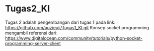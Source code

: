# Tugas2_KI

Tugas 2 adalah pengembangan dari tugas 1 pada link: https://github.com/auzieuji/Tugas1_KI.git
Konsep socket programming mengambil referensi dari: https://www.digitalocean.com/community/tutorials/python-socket-programming-server-client
